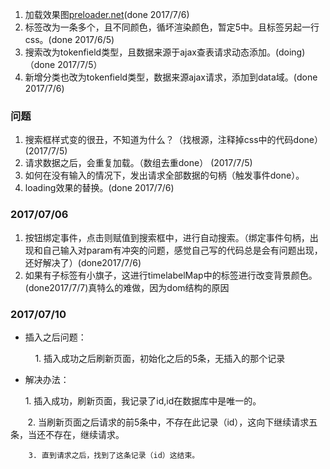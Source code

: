 1. 加载效果图[preloader.net](https://preloaders.net/en/free/)(done 2017/7/6)
2. 标签改为一条多个，且不同颜色，循坏渲染颜色，暂定5中。且标签另起一行css。(done 2017/6/5)
3. 搜索改为tokenfield类型，且数据来源于ajax查表请求动态添加。(doing)（done 2017/7/5）
4. 新增分类也改为tokenfield类型，数据来源ajax请求，添加到data域。(done 2017/7/6)

### 问题
1. 搜索框样式变的很丑，不知道为什么？（找根源，注释掉css中的代码done）(2017/7/5)
2. 请求数据之后，会重复加载。（数组去重done） (2017/7/5)
3. 如何在没有输入的情况下，发出请求全部数据的句柄（触发事件done）。
4. loading效果的替换。(done 2017/7/6)

### 2017/07/06
1. 按钮绑定事件，点击则赋值到搜索框中，进行自动搜索。（绑定事件句柄，出现和自己输入对param有冲突的问题，感觉自己写的代码总是会有问题出现，还好解决了）(done2017/7/6)
2. 如果有子标签有小旗子，这进行timelabelMap中的标签进行改变背景颜色。(done2017/7/7)真特么的难做，因为dom结构的原因

### 2017/07/10
- 插入之后问题：

            1. 插入成功之后刷新页面，初始化之后的5条，无插入的那个记录
- 解决办法：

        1. 插入成功，刷新页面，我记录了id,id在数据库中是唯一的。
        
        2. 当刷新页面之后请求的前5条中，不存在此记录（id），这向下继续请求五条，当还不存在，继续请求。
        
        3. 直到请求之后，找到了这条记录（id）这结束。
